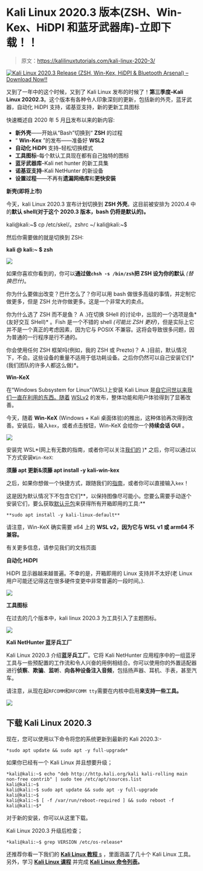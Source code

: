 # Kali Linux 2020.3 版本(ZSH、Win-Kex、HiDPI 和蓝牙武器库)-立即下载！！

> 原文：<https://kalilinuxtutorials.com/kali-linux-2020-3/>

[![Kali Linux 2020.3 Release (ZSH, Win-Kex, HiDPI & Bluetooth Arsenal) – Download Now!!](img//9a007272f3da02a3884db269bf062ffd.png "Kali Linux 2020.3 Release (ZSH, Win-Kex, HiDPI & Bluetooth Arsenal) – Download Now!!")](https://1.bp.blogspot.com/-yLyQdN5Nt7o/Xz5lwrpxwhI/AAAAAAAAKOg/QEmOZAy4UaMFFGAonqZIc9xE-2IDLeuaQCLcBGAsYHQ/d/Kali%2BLinux%2B2020.3.jpg)

又到了一年中的这个时候，又到了 Kali Linux 发布的时候了！**第三季度–Kali Linux 20202.3**。这个版本有各种令人印象深刻的更新，包括新的外壳，蓝牙武器，自动化 HiDPI 支持，诺基亚支持，新的更新工具图标

快速概述自 2020 年 5 月[日](https://www.kali.org/releases/kali-linux-2020-2-release/)发布以来的新内容:

*   **新外壳**——开始从“Bash”切换到“ **ZSH** 的过程
*   “ **Win-Kex** ”的发布——准备好 **WSL2**
*   **自动化 HiDPI** 支持–轻松切换模式
*   **工具图标**–每个默认工具现在都有自己独特的图标
*   **蓝牙武器库**–Kali net hunter 的新工具集
*   **诺基亚支持**–Kali NetHunter 的新设备
*   **设置过程**——不再有**遗漏网络库**和**更快安装**

**新壳(即将上市)**

今天，kali Linux 2020.3 宣布计划切换到 **ZSH 外壳**。这目前被安排为 2020.4 中的**默认 shell(对于这个 **2020.3 版本，bash 仍将是默认的**)。**

kali@kali:~$ cp /etc/skel/。zshrc ~/
kali@kali:~$

然后你需要做的就是切换到 ZSH:

**kali @ kali:~ $ zsh** 

![](img//7041a545247d48876df79de7eff248f9.png)

如果你喜欢你看到的，你可以**通过做`chsh -s /bin/zsh`把 ZSH 设为你的默认** *(替换巴什)*。

你为什么要做出改变？巴什怎么了？你可以用 bash 做很多高级的事情，并定制它做更多，但是 ZSH 允许你做更多。这是一个非常大的卖点。

你为什么选了 ZSH 而不是鱼？ A .)在切换 SHell 的讨论中，出现的一个选项是鱼*(友好交互 SHell)* 。Fish 是一个不错的 shell *(可能比 ZSH 更好)*，但是实际上它并不是一个真正的考虑因素，因为它与 POSIX 不兼容。这将会导致很多问题，因为普通的一行程序是行不通的。

你会使用任何 ZSH 框架吗(例如，我的 ZSH 或 Prezto)？ A .)目前，默认情况下，不会。这些设备的重量不适用于低功耗设备。之后你仍然可以自己安装它们*(我们团队的许多人都这么做)*。

**Win-KeX**

在“Windows Subsystem for Linux”(WSL)上安装 Kali Linux 是[自它问世以来我们一直在利用的东西。随着](https://www.kali.org/tutorials/kali-on-the-windows-subsystem-for-linux/) [WSLv2](https://www.kali.org/news/wsl2-and-kali/) 的发布，整体功能和用户体验得到了显著改善。

今天，随着 **Win-KeX** (Windows + Kali 桌面体验)的推出，这种体验再次得到改善。安装后，输入`kex`，或者点击按钮，Win-KeX 会给你一个**持续会话 GUI** 。

![](img//f920d98a2404b60d915b80cd2efeb47e.png)

安装完 WSL*(网上有无数的指南，或者你可以关注[我们的](https://www.kali.org/docs/wsl/win-kex/) )* 之后，你可以通过以下方式安装`Win-KeX`:

**须藤 apt 更新&须藤 apt install -y kali-win-kex**

之后，如果你想做一个快捷方式，跟随我们的[指南](https://www.kali.org/docs/wsl/win-kex/)，或者你可以直接输入`kex`！

这是因为默认情况下不包含它们**，以保持图像尽可能小。您要么需要手动逐个安装它们，要么获取[默认元包](https://www.kali.org/docs/general-use/metapackages/)来获得所有开箱即用的工具:**

`**sudo apt install -y kali-linux-default**`

请注意，Win-KeX 确实需要 x64 上的 **WSL v2，因为它与 WSL v1 或 arm64 不兼容。**

有关更多信息，请参见我们的文档页面

**自动化 HiDPI**

HiDPI 显示器越来越普遍。不幸的是，开箱即用的 Linux 支持并不太好(老 Linux 用户可能还记得这在很多硬件变更中非常普遍的一段时间。).

![](img//17d23d788fe212ba2331815f5d0c0414.png)

**工具图标**

在过去的几个版本中，kali linux 2020.3 为工具引入了主题图标。

![](img//9e45dc23613caf95891e65cfe53e0aaf.png)

**Kali NetHunter 蓝牙兵工厂**

Kali Linux 2020.3 介绍**蓝牙兵工厂**。它将 Kali NetHunter 应用程序中的一组蓝牙工具与一些预配置的工作流和令人兴奋的用例相结合。你可以使用你的外置适配器进行**侦察**、**欺骗**、**监听**、**向各种设备注入音频**，包括扬声器、耳机、手表，甚至汽车。

请注意，从现在起`RFCOMM`和`RFCOMM tty`需要在内核中启用**来支持一些工具。**

[![](img//98fe9072c04785a75d9145ffabf03573.png)](https://www.kali.org/wp-content/uploads/2020/08/release-2020.3-nh-bluetooth.jpg)

## **下载 Kali Linux 2020.3**

现在，您可以使用以下命令将您的系统更新到最新的 Kali 2020.3:-

```
*sudo apt update && sudo apt -y full-upgrade*
```

如果你已经有一个 Kali Linux 并且想要升级；

```
*kali@kali:~$ echo "deb http://http.kali.org/kali kali-rolling main non-free contrib" | sudo tee /etc/apt/sources.list
kali@kali:~$
kali@kali:~$ sudo apt update && sudo apt -y full-upgrade
kali@kali:~$
kali@kali:~$ [ -f /var/run/reboot-required ] && sudo reboot -f
kali@kali:~$*
```

对于新的安装，你可以从这里下载。

Kali Linux 2020.3 升级后检查；

```
*kali@kali:~$ grep VERSION /etc/os-release*
```

还推荐你看一下我们的 [**Kali Linux 教程** s](http://kalilinuxtutorials.com/) ，里面涵盖了几十个 Kali Linux 工具。另外，学习 [**Kali Linux 课程**](https://ethicalhackersacademy.com/collections/ethical-hackers-academy/products/complete-hacking-tools-in-kali-linux-operating-system) 并完成 **[Kali Linux 命令列表](https://ethicalhackersacademy.com/blogs/ethical-hackers-academy/kali-linux-commands)。**